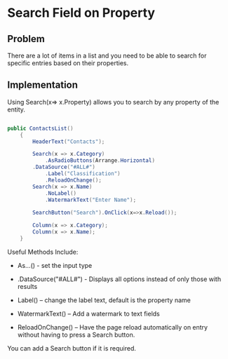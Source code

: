 # Search Field on Property

## Problem

There are a lot of items in a list and you need to be able to search for specific entries based on their properties.

## Implementation

Using Search(x=> x.Property) allows you to search by any property of the entity.

```csharp

public ContactsList()
    {
        HeaderText("Contacts");

        Search(x => x.Category)
            .AsRadioButtons(Arrange.Horizontal)
	    .DataSource("#ALL#")
            .Label("Classification")
            .ReloadOnChange();
        Search(x => x.Name)
            .NoLabel()
            .WatermarkText("Enter Name");
            
        SearchButton("Search").OnClick(x=>x.Reload());

        Column(x => x.Category);
        Column(x => x.Name);
	}

```

Useful Methods Include:

- As…() - set the input type

- .DataSource("#ALL#") - Displays all options instead of only those with results

- Label() – change the label text, default is the property name

- WatermarkText() – Add a watermark to text fields

- ReloadOnChange() – Have the page reload automatically on entry without having to press a Search button.

You can add a Search button if it is required.

